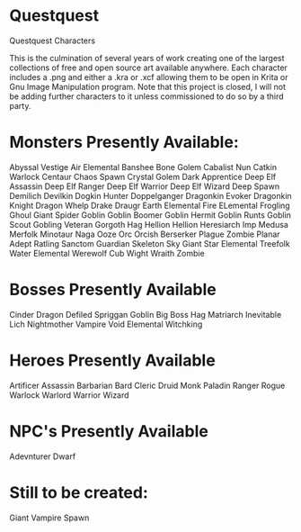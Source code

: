# Questquest
Questquest Characters

This is the culmination of several years of work creating one of the largest collections of free and open source art available anywhere. Each character includes a .png and either a .kra or .xcf allowing them to be open in Krita or Gnu Image Manipulation program. Note that this project is closed, I will not be adding further characters to it unless commissioned to do so by a third party.


# Monsters Presently Available:
Abyssal Vestige
Air Elemental
Banshee
Bone Golem
Cabalist Nun
Catkin Warlock
Centaur
Chaos Spawn
Crystal Golem
Dark Apprentice
Deep Elf Assassin
Deep Elf Ranger
Deep Elf Warrior
Deep Elf Wizard
Deep Spawn
Demilich
Devilkin
Dogkin Hunter
Doppelganger
Dragonkin Evoker
Dragonkin Knight
Dragon Whelp
Drake
Draugr
Earth Elemental
Fire ELemental
Frogling
Ghoul
Giant Spider
Goblin
Goblin Boomer
Goblin Hermit
Goblin Runts
Goblin Scout
Gobling Veteran
Gorgoth
Hag
Hellion
Hellion Heresiarch
Imp
Medusa
Merfolk
Minotaur
Naga
Ooze
Orc
Orcish Berserker
Plague Zombie
Planar Adept
Ratling
Sanctom Guardian
Skeleton
Sky Giant
Star Elemental
Treefolk
Water Elemental
Werewolf Cub
Wight
Wraith
Zombie

# Bosses Presently Available
Cinder Dragon
Defiled Spriggan
Goblin Big Boss
Hag Matriarch
Inevitable
Lich
Nightmother
Vampire
Void Elemental
Witchking

# Heroes Presently Available
Artificer
Assassin
Barbarian
Bard
Cleric
Druid
Monk
Paladin
Ranger
Rogue
Warlock
Warlord
Warrior
Wizard

# NPC's Presently Available
Adevnturer
Dwarf

# Still to be created:
Giant
Vampire Spawn
